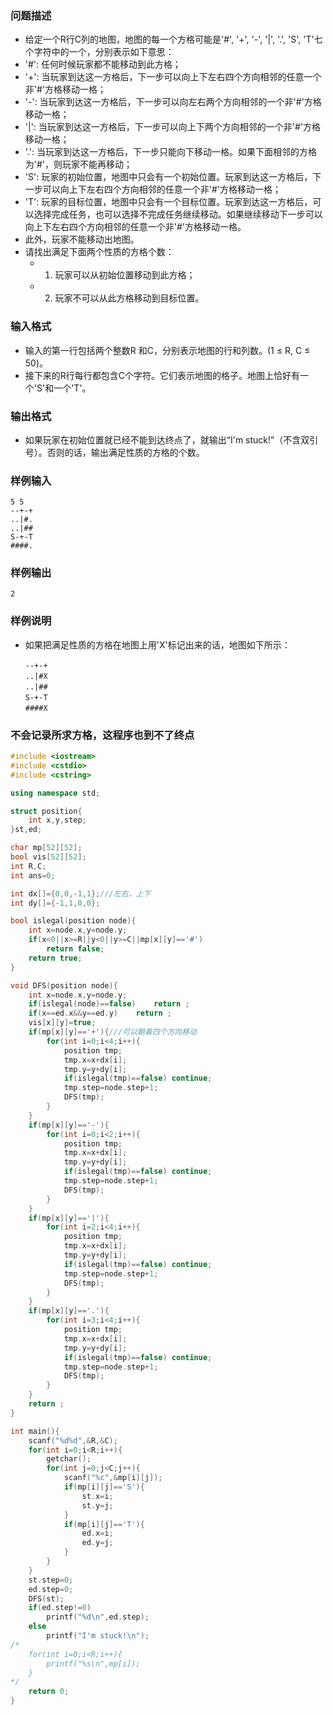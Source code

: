 ### 问题描述
* 给定一个R行C列的地图，地图的每一个方格可能是'#', '+', '-', '|', '.', 'S', 'T'七个字符中的一个，分别表示如下意思：
* '#': 任何时候玩家都不能移动到此方格；
* '+': 当玩家到达这一方格后，下一步可以向上下左右四个方向相邻的任意一个非'#'方格移动一格；
* '-': 当玩家到达这一方格后，下一步可以向左右两个方向相邻的一个非'#'方格移动一格；
* '|': 当玩家到达这一方格后，下一步可以向上下两个方向相邻的一个非'#'方格移动一格；
* '.': 当玩家到达这一方格后，下一步只能向下移动一格。如果下面相邻的方格为'#'，则玩家不能再移动；
* 'S': 玩家的初始位置，地图中只会有一个初始位置。玩家到达这一方格后，下一步可以向上下左右四个方向相邻的任意一个非'#'方格移动一格；
* 'T': 玩家的目标位置，地图中只会有一个目标位置。玩家到达这一方格后，可以选择完成任务，也可以选择不完成任务继续移动。如果继续移动下一步可以向上下左右四个方向相邻的任意一个非'#'方格移动一格。
* 此外，玩家不能移动出地图。
* 请找出满足下面两个性质的方格个数：
  * 1. 玩家可以从初始位置移动到此方格；
  * 2. 玩家不可以从此方格移动到目标位置。
### 输入格式
* 输入的第一行包括两个整数R 和C，分别表示地图的行和列数。(1 ≤ R, C ≤ 50)。
* 接下来的R行每行都包含C个字符。它们表示地图的格子。地图上恰好有一个'S'和一个'T'。
### 输出格式
* 如果玩家在初始位置就已经不能到达终点了，就输出“I'm stuck!”（不含双引号）。否则的话，输出满足性质的方格的个数。
### 样例输入
```
5 5
--+-+
..|#.
..|##
S-+-T
####.
```
### 样例输出
```
2
```
### 样例说明
* 如果把满足性质的方格在地图上用'X'标记出来的话，地图如下所示：
```
　　--+-+
　　..|#X
　　..|##
　　S-+-T
　　####X
```

### 不会记录所求方格，这程序也到不了终点
```cpp
#include <iostream>
#include <cstdio>
#include <cstring>

using namespace std;

struct position{
    int x,y,step;
}st,ed;

char mp[52][52];
bool vis[52][52];
int R,C;
int ans=0;

int dx[]={0,0,-1,1};///左右，上下
int dy[]={-1,1,0,0};

bool islegal(position node){
    int x=node.x,y=node.y;
    if(x<0||x>=R||y<0||y>=C||mp[x][y]=='#')
        return false;
    return true;
}

void DFS(position node){
    int x=node.x,y=node.y;
    if(islegal(node)==false)    return ;
    if(x==ed.x&&y==ed.y)    return ;
    vis[x][y]=true;
    if(mp[x][y]=='+'){///可以朝着四个方向移动
        for(int i=0;i<4;i++){
            position tmp;
            tmp.x=x+dx[i];
            tmp.y=y+dy[i];
            if(islegal(tmp)==false) continue;
            tmp.step=node.step+1;
            DFS(tmp);
        }
    }
    if(mp[x][y]=='-'){
        for(int i=0;i<2;i++){
            position tmp;
            tmp.x=x+dx[i];
            tmp.y=y+dy[i];
            if(islegal(tmp)==false) continue;
            tmp.step=node.step+1;
            DFS(tmp);
        }
    }
    if(mp[x][y]=='|'){
        for(int i=2;i<4;i++){
            position tmp;
            tmp.x=x+dx[i];
            tmp.y=y+dy[i];
            if(islegal(tmp)==false) continue;
            tmp.step=node.step+1;
            DFS(tmp);
        }
    }
    if(mp[x][y]=='.'){
        for(int i=3;i<4;i++){
            position tmp;
            tmp.x=x+dx[i];
            tmp.y=y+dy[i];
            if(islegal(tmp)==false) continue;
            tmp.step=node.step+1;
            DFS(tmp);
        }
    }
    return ;
}

int main(){
    scanf("%d%d",&R,&C);
    for(int i=0;i<R;i++){
        getchar();
        for(int j=0;j<C;j++){
            scanf("%c",&mp[i][j]);
            if(mp[i][j]=='S'){
                st.x=i;
                st.y=j;
            }
            if(mp[i][j]=='T'){
                ed.x=i;
                ed.y=j;
            }
        }
    }
    st.step=0;
    ed.step=0;
    DFS(st);
    if(ed.step!=0)
        printf("%d\n",ed.step);
    else
        printf("I'm stuck!\n");
/*
    for(int i=0;i<R;i++){
        printf("%s\n",mp[i]);
    }
*/
    return 0;
}

```
